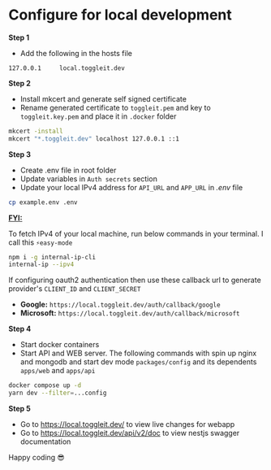 # Configure for local development

**Step 1**

- Add the following in the hosts file

```
127.0.0.1     local.toggleit.dev
```

**Step 2**

- Install mkcert and generate self signed certificate
- Rename generated certificate to `toggleit.pem` and key to `toggleit.key.pem` and place it in `.docker` folder

```bash
mkcert -install
mkcert "*.toggleit.dev" localhost 127.0.0.1 ::1
```

**Step 3**

- Create .env file in root folder
- Update variables in `Auth secrets` section
- Update your local IPv4 address for `API_URL` and `APP_URL` in _.env_ file

```bash
cp example.env .env
```

<u>**FYI:**</u>

To fetch IPv4 of your local machine, run below commands in your terminal. I call this `⚡easy-mode`

```bash
npm i -g internal-ip-cli
internal-ip --ipv4
```

If configuring oauth2 authentication then use these callback url to generate provider's `CLIENT_ID` and `CLIENT_SECRET`

- **Google:** `https://local.toggleit.dev/auth/callback/google`
- **Microsoft:** `https://local.toggleit.dev/auth/callback/microsoft`

**Step 4**

- Start docker containers
- Start API and WEB server. The following commands with spin up nginx and mongodb and start dev mode `packages/config` and its dependents `apps/web` and `apps/api`

```bash
docker compose up -d
yarn dev --filter=...config
```

**Step 5**

- Go to https://local.toggleit.dev/ to view live changes for webapp
- Go to https://local.toggleit.dev/api/v2/doc to view nestjs swagger documentation

Happy coding 😎

